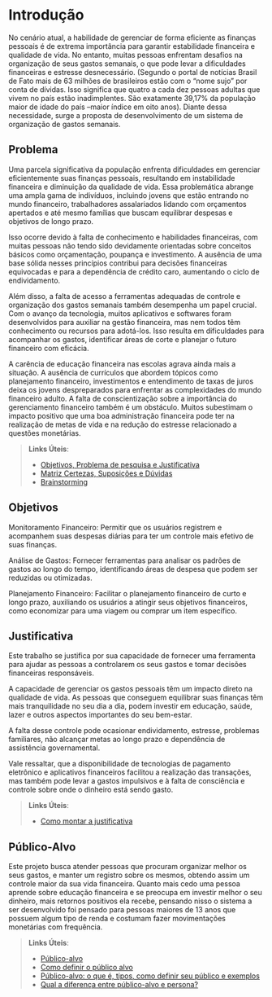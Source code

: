 # Introdução

No cenário atual, a habilidade de gerenciar de forma eficiente as finanças pessoais é de extrema importância para garantir estabilidade financeira e qualidade de vida. No entanto, muitas pessoas enfrentam desafios na organização de seus gastos semanais, o que pode levar a dificuldades financeiras e estresse desnecessário. (Segundo o portal de notícias Brasil de Fato mais de 63 milhões de brasileiros estão com o “nome sujo” por conta de dívidas. Isso significa que quatro a cada dez pessoas adultas que vivem no país estão inadimplentes. São exatamente 39,17% da população maior de idade do país –maior índice em oito anos). Diante dessa necessidade, surge a proposta de desenvolvimento de um sistema de organização de gastos semanais.


## Problema
Uma parcela significativa da população enfrenta dificuldades em gerenciar eficientemente suas finanças pessoais, resultando em instabilidade financeira e diminuição da qualidade de vida. Essa problemática abrange uma ampla gama de indivíduos, incluindo jovens que estão entrando no mundo financeiro, trabalhadores assalariados lidando com orçamentos apertados e até mesmo famílias que buscam equilibrar despesas e objetivos de longo prazo.

Isso ocorre devido à falta de conhecimento e habilidades financeiras, com muitas pessoas não tendo sido devidamente orientadas sobre conceitos básicos como orçamentação, poupança e investimento. A ausência de uma base sólida nesses princípios contribui para decisões financeiras equivocadas e para a dependência de crédito caro, aumentando o ciclo de endividamento.

Além disso, a falta de acesso a ferramentas adequadas de controle e organização dos gastos semanais também desempenha um papel crucial. Com o avanço da tecnologia, muitos aplicativos e softwares foram desenvolvidos para auxiliar na gestão financeira, mas nem todos têm conhecimento ou recursos para adotá-los. Isso resulta em dificuldades para acompanhar os gastos, identificar áreas de corte e planejar o futuro financeiro com eficácia.

A carência de educação financeira nas escolas agrava ainda mais a situação. A ausência de currículos que abordem tópicos como planejamento financeiro, investimentos e entendimento de taxas de juros deixa os jovens despreparados para enfrentar as complexidades do mundo financeiro adulto. A falta de conscientização sobre a importância do gerenciamento financeiro também é um obstáculo. Muitos subestimam o impacto positivo que uma boa administração financeira pode ter na realização de metas de vida e na redução do estresse relacionado a questões monetárias.

> **Links Úteis**:
> - [Objetivos, Problema de pesquisa e Justificativa](https://medium.com/@versioparole/objetivos-problema-de-pesquisa-e-justificativa-c98c8233b9c3)
> - [Matriz Certezas, Suposições e Dúvidas](https://medium.com/educa%C3%A7%C3%A3o-fora-da-caixa/matriz-certezas-suposi%C3%A7%C3%B5es-e-d%C3%BAvidas-fa2263633655)
> - [Brainstorming](https://www.euax.com.br/2018/09/brainstorming/)

## Objetivos

Monitoramento Financeiro: Permitir que os usuários registrem e acompanhem suas despesas diárias para ter um controle mais efetivo de suas finanças.

Análise de Gastos: Fornecer ferramentas para analisar os padrões de gastos ao longo do tempo, identificando áreas de despesa que podem ser reduzidas ou otimizadas.

Planejamento Financeiro: Facilitar o planejamento financeiro de curto e longo prazo, auxiliando os usuários a atingir seus objetivos financeiros, como economizar para uma viagem ou comprar um item específico.

## Justificativa

Este trabalho se justifica por sua capacidade de fornecer uma ferramenta para ajudar as pessoas a controlarem os seus gastos e tomar decisões financeiras responsáveis. 

A capacidade de gerenciar os gastos pessoais têm um impacto direto na qualidade de vida. As pessoas que conseguem equilibrar suas finanças têm mais tranquilidade no seu dia a dia, podem investir em educação, saúde, lazer e outros aspectos importantes do seu bem-estar.

A falta desse controle pode ocasionar endividamento, estresse, problemas familiares, não alcançar metas ao longo prazo e dependência de assistência governamental.

Vale ressaltar, que a disponibilidade de tecnologias de pagamento eletrônico e aplicativos financeiros facilitou a realização das transações, mas também pode levar a gastos impulsivos e à falta de consciência e controle sobre onde o dinheiro está sendo gasto.


> **Links Úteis**:
> - [Como montar a justificativa](https://guiadamonografia.com.br/como-montar-justificativa-do-tcc/)

## Público-Alvo

Este projeto busca atender pessoas que procuram organizar melhor os seus gastos, e manter um registro sobre os mesmos, obtendo assim um controle maior da sua vida financeira. Quanto mais cedo uma pessoa aprende sobre educação financeira e se preocupa em investir melhor o seu dinheiro, mais retornos positivos ela recebe, pensando nisso o sistema a ser desenvolvido foi pensado para pessoas maiores de 13 anos que possuem algum tipo de renda e costumam fazer movimentações monetárias com frequência.


> **Links Úteis**:
> - [Público-alvo](https://blog.hotmart.com/pt-br/publico-alvo/)
> - [Como definir o público alvo](https://exame.com/pme/5-dicas-essenciais-para-definir-o-publico-alvo-do-seu-negocio/)
> - [Público-alvo: o que é, tipos, como definir seu público e exemplos](https://klickpages.com.br/blog/publico-alvo-o-que-e/)
> - [Qual a diferença entre público-alvo e persona?](https://rockcontent.com/blog/diferenca-publico-alvo-e-persona/)
